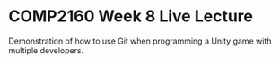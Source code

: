 # COMP2160 Week 8 Live Lecture

Demonstration of how to use Git when programming a Unity game with multiple developers.
